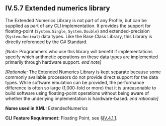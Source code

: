 ## IV.5.7 Extended numerics library

The Extended Numerics Library is not part of any Profile, but can be supplied as part of any CLI implementation. It provides the support for floating-point (`System.Single`, `System.Double`) and extended-precision (`System.Decimal`) data types. Like the Base Class Library, this Library is directly referenced by the C# Standard.

_[Note:_ Programmers who use this library will benefit if implementations specify which arithmetic operations on these data types are implemented primarily through hardware support. _end note]_

_[Rationale:_ The Extended Numerics Library is kept separate because some commonly available processors do not provide direct support for the data types. While software emulation can be provided, the performance difference is often so large (1,000-fold or more) that it is unreasonable to build software using floating-point operations without being aware of whether the underlying implementation is hardware-based. _end rationale]_

**Name used in XML:** ExtendedNumerics

**CLI Feature Requirement:** Floating Point, see §[IV.4.1.1](iv.4.1.1-floating-point.md).
